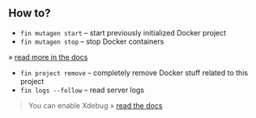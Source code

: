 ## How to?

* `fin mutagen start` – start previously initialized Docker project
* `fin mutagen stop` – stop Docker containers

» [read more in the docs](https://github.com/nicoschi/mutagen-for-docksal)

* `fin project remove` – completely remove Docker stuff related to this project
* `fin logs --follow` – read server logs 

> You can enable Xdebug » [read the docs](https://docs.docksal.io/tools/xdebug/)
